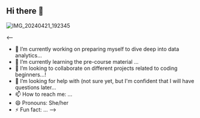 ## Hi there 👋

![IMG_20240421_192345](https://github.com/user-attachments/assets/44f6d44f-88ac-410c-8032-844657b8cae9)

<--
- 🔭 I’m currently working on preparing myself to dive deep into data analytics...
- 🌱 I’m currently learning the pre-course material ...
- 👯 I’m looking to collaborate on different projects related to coding beginners...!
- 🤔 I’m looking for help with (not sure yet, but I'm confident that I will have questions later...
- 📫 How to reach me: ...
- 😄 Pronouns: She/her
- ⚡ Fun fact: ...
-->
